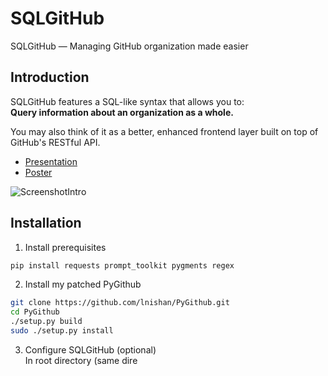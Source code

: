 # SQLGitHub

SQLGitHub — Managing GitHub organization made easier


## Introduction

SQLGitHub features a SQL-like syntax that allows you to:   
**Query information about an organization as a whole.**

You may also think of it as a better, enhanced frontend layer built on top of GitHub's RESTful API.

- [Presentation](assets/slides.pdf)
- [Poster](assets/poster.pdf)

![ScreenshotIntro](https://i.imgur.com/Ii355Ds.png)


## Installation

1. Install prerequisites  
```bash
pip install requests prompt_toolkit pygments regex
```

2. Install my patched PyGithub  
```bash
git clone https://github.com/lnishan/PyGithub.git
cd PyGithub
./setup.py build
sudo ./setup.py install
```

3. Configure SQLGitHub (optional)  
In root directory (same dire